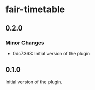 # fair-timetable

## 0.2.0

### Minor Changes

- 0dc7363: Initial version of the plugin

## 0.1.0

Initial version of the plugin.
